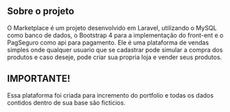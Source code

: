 ## Sobre o projeto

O Marketplace é um projeto desenvolvido em Laravel, utilizando o MySQL como banco de dados, o Bootstrap 4 para a implementação do front-ent e o PagSeguro como api para pagamento. Ele é uma plataforma de vendas simples onde qualquer usuario que se cadastrar pode simular a compra dos produtos e caso deseje, pode criar sua propria loja e vender seus produtos.

## IMPORTANTE!

Essa plataforma foi criada para incremento do portfolio e todas os dados contidos dentro de sua base são ficticios.

